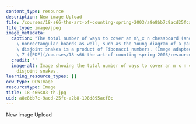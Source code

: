 ```yaml
---
content_type: resource
description: New image Upload
file: /courses/18-s66-the-art-of-counting-spring-2003/a8e8bb7c9acd25fca2b8198d895acf0c_18-s66s03-th.jpg
file_type: image/jpeg
image_metadata:
  caption: "The total number of ways to cover an m\_x n chessboard (and many other\
    \ nonrectangular boards as well, such as the Young diagram of a partition) with\
    \ disjoint snakes is a product of Fibonacci numbers. (Image adapted from\_Homework\
    \ 7 ([PDF](/courses/18-s66-the-art-of-counting-spring-2003/resources/hw7)).)"
  credit: ''
  image-alt: Image showing the total number of ways to cover an m x n chessboard  with
    disjoint snakes.
learning_resource_types: []
ocw_type: OCWImage
resourcetype: Image
title: 18-s66s03-th.jpg
uid: a8e8bb7c-9acd-25fc-a2b8-198d895acf0c
---
```

New image Upload

